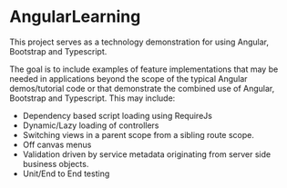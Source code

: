 AngularLearning
===============
This project serves as a technology demonstration for using Angular, Bootstrap and Typescript.

The goal is to include examples of feature implementations that may be needed in applications beyond the scope of the typical Angular demos/tutorial code or that demonstrate the combined use of Angular, Bootstrap and Typescript.  This may include:

- Dependency based script loading using RequireJs
- Dynamic/Lazy loading of controllers
- Switching views in a parent scope from a sibling route scope.
- Off canvas menus
- Validation driven by service metadata originating from server side business objects.
- Unit/End to End testing



